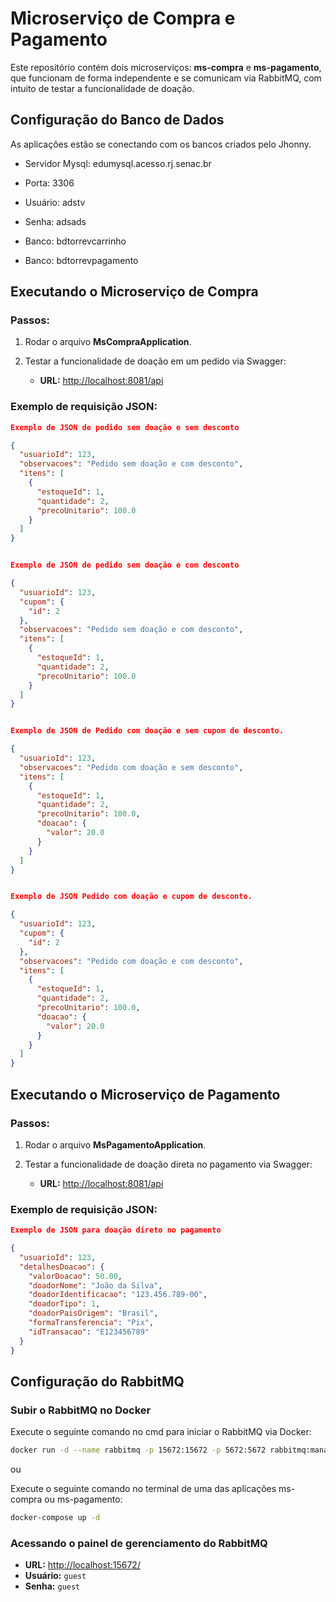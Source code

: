 # Microserviço de Compra e Pagamento

Este repositório contém dois microserviços: **ms-compra** e **ms-pagamento**, que funcionam de forma independente e se comunicam via RabbitMQ, com intuito de testar a funcionalidade de doação.


## Configuração do Banco de Dados

As aplicações estão se conectando com os bancos criados pelo Jhonny.
- Servidor Mysql: edumysql.acesso.rj.senac.br
- Porta: 3306
- Usuário: adstv
- Senha: adsads

- Banco: bdtorrevcarrinho
- Banco: bdtorrevpagamento

## Executando o Microserviço de Compra

### Passos:
1. Rodar o arquivo **MsCompraApplication**.
2. Testar a funcionalidade de doação em um pedido via Swagger:

   - **URL:** [http://localhost:8081/api](http://localhost:8080/api)

### Exemplo de requisição JSON:

```json
Exemplo de JSON de pedido sem doação e sem desconto

{
  "usuarioId": 123,  
  "observacoes": "Pedido sem doação e com desconto",
  "itens": [
    {
      "estoqueId": 1,
      "quantidade": 2,
      "precoUnitario": 100.0     
    }
  ]
}


Exemplo de JSON de pedido sem doação e com desconto

{
  "usuarioId": 123,
  "cupom": {
    "id": 2
  },
  "observacoes": "Pedido sem doação e com desconto",
  "itens": [
    {
      "estoqueId": 1,
      "quantidade": 2,
      "precoUnitario": 100.0     
    }
  ]
}


Exemplo de JSON de Pedido com doação e sem cupom de desconto.

{
  "usuarioId": 123,
  "observacoes": "Pedido com doação e sem desconto",
  "itens": [
    {
      "estoqueId": 1,
      "quantidade": 2,
      "precoUnitario": 100.0,
      "doacao": {
        "valor": 20.0
      }
    }
  ]	  
}


Exemplo de JSON Pedido com doação e cupom de desconto.

{
  "usuarioId": 123,
  "cupom": {
    "id": 2
  },
  "observacoes": "Pedido com doação e com desconto",
  "itens": [
    {
      "estoqueId": 1,
      "quantidade": 2,
      "precoUnitario": 100.0,
      "doacao": {
        "valor": 20.0
      }
    }
  ]
}
````

## Executando o Microserviço de Pagamento

### Passos:
1. Rodar o arquivo **MsPagamentoApplication**.
2. Testar a funcionalidade de doação direta no pagamento via Swagger:

   - **URL:** [http://localhost:8081/api](http://localhost:8082/api)

### Exemplo de requisição JSON:

```json
Exemplo de JSON para doação direto no pagamento

{
  "usuarioId": 123,
  "detalhesDoacao": {
    "valorDoacao": 50.00,
    "doadorNome": "João da Silva",
    "doadorIdentificacao": "123.456.789-00",
    "doadorTipo": 1,
    "doadorPaisOrigem": "Brasil",
    "formaTransferencia": "Pix",
    "idTransacao": "E123456789"
  }
}
````

## Configuração do RabbitMQ

### Subir o RabbitMQ no Docker

Execute o seguinte comando no cmd para iniciar o RabbitMQ via Docker:

```sh
docker run -d --name rabbitmq -p 15672:15672 -p 5672:5672 rabbitmq:management
````

ou 

Execute o seguinte comando no terminal de uma das aplicações ms-compra ou ms-pagamento:

```sh
docker-compose up -d
````

### Acessando o painel de gerenciamento do RabbitMQ

- **URL:** [http://localhost:15672/](http://localhost:15672/)  
- **Usuário:** `guest`  
- **Senha:** `guest`  



